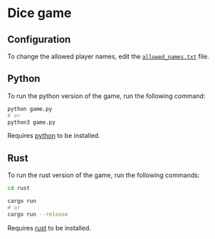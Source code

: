 # Dice game

## Configuration

To change the allowed player names, edit the [`allowed_names.txt`](allowed_names.txt) file.

## Python

To run the python version of the game, run the following command:

```bash
python game.py
# or
python3 game.py
```

Requires [python](https://www.python.org/downloads/) to be installed.

## Rust

To run the rust version of the game, run the following commands:

```bash
cd rust

cargo run
# or
cargo run --release
```

Requires [rust](https://www.rust-lang.org/tools/install) to be installed.
